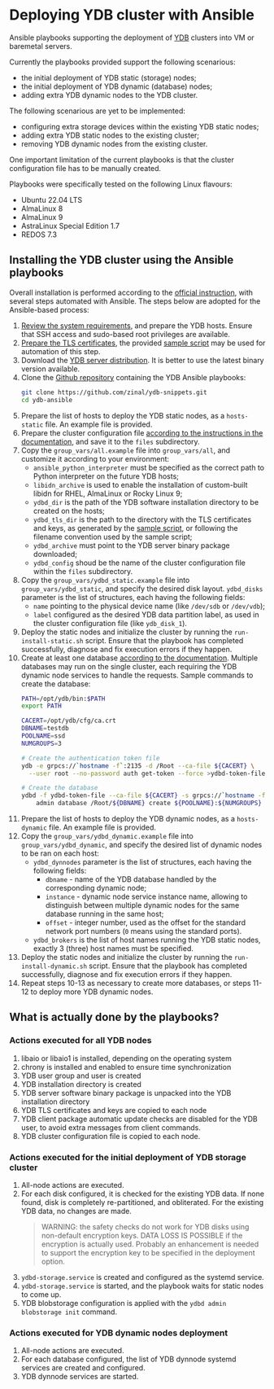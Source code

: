 # Deploying YDB cluster with Ansible

Ansible playbooks supporting the deployment of [YDB](https://ydb.tech) clusters into VM or baremetal servers.

Currently the playbooks provided support the following scenarious:
* the initial deployment of YDB static (storage) nodes;
* the initial deployment of YDB dynamic (database) nodes;
* adding extra YDB dynamic nodes to the YDB cluster.

The following scenarious are yet to be implemented:
* configuring extra storage devices within the existing YDB static nodes;
* adding extra YDB static nodes to the existing cluster;
* removing YDB dynamic nodes from the existing cluster.

One important limitation of the current playbooks is that the cluster configuration file has to be manually created.

Playbooks were specifically tested on the following Linux flavours:
* Ubuntu 22.04 LTS
* AlmaLinux 8
* AlmaLinux 9
* AstraLinux Special Edition 1.7
* REDOS 7.3

## Installing the YDB cluster using the Ansible playbooks

Overall installation is performed according to the [official instruction](https://ydb.tech/en/docs/deploy/manual/deploy-ydb-on-premises), with several steps automated with Ansible. The steps below are adopted for the Ansible-based process:
1. [Review the system requirements](https://ydb.tech/en/docs/deploy/manual/deploy-ydb-on-premises#requirements), and prepare the YDB hosts. Ensure that SSH access and sudo-based root privileges are available.
2. [Prepare the TLS certificates](https://ydb.tech/en/docs/deploy/manual/deploy-ydb-on-premises#tls-certificates), the provided [sample script](https://github.com/ydb-platform/ydb/tree/main/ydb/deploy/tls_cert_gen) may be used for automation of this step.
3. Download the [YDB server distribution](https://ydb.tech/en/docs/downloads/#ydb-server). It is better to use the latest binary version available.
4. Clone the [Github repository](https://github.com/zinal/ydb-snippets/tree/main/ydb-ansible) containing the YDB Ansible playbooks:
    ```bash
    git clone https://github.com/zinal/ydb-snippets.git
    cd ydb-ansible
    ```
5. Prepare the list of hosts to deploy the YDB static nodes, as a `hosts-static` file. An example file is provided.
6. Prepare the cluster configuration file [according to the instructions in the documentation](https://ydb.tech/en/docs/deploy/manual/deploy-ydb-on-premises#config), and save it to the `files` subdirectory.
7. Copy the `group_vars/all.example` file into `group_vars/all`, and customize it according to your environment:
   * `ansible_python_interpreter` must be specified as the correct path to Python interpreter on the future YDB hosts;
   * `libidn_archive` is used to enable the installation of custom-built libidn for RHEL, AlmaLinux or Rocky Linux 9;
   * `ydbd_dir` is the path of the YDB software installation directory to be created on the hosts;
   * `ydbd_tls_dir` is the path to the directory with the TLS certificates and keys, as generated by the [sample script](https://github.com/ydb-platform/ydb/tree/main/ydb/deploy/tls_cert_gen), or following the filename convention used by the sample script;
   * `ydbd_archive` must point to the YDB server binary package downloaded;
   * `ydbd_config` shoud be the name of the cluster configuration file within the `files` subdirectory.
8. Copy the `group_vars/ydbd_static.example` file into `group_vars/ydbd_static`, and specify the desired disk layout. `ydbd_disks` parameter is the list of structures, each having the following fields:
   *  `name` pointing to the physical device name (like `/dev/sdb` or `/dev/vdb`);
   *  `label` configured as the desired YDB data partition label, as used in the cluster configuration file (like `ydb_disk_1`).
9.  Deploy the static nodes and initialize the cluster by running the `run-install-static.sh` script. Ensure that the playbook has completed successfully, diagnose and fix execution errors if they happen.
10. Create at least one database [according to the documentation](https://ydb.tech/en/docs/deploy/manual/deploy-ydb-on-premises#create-db). Multiple databases may run on the single cluster, each requiring the YDB dynamic node services to handle the requests. Sample commands to create the database:
    ```bash
    PATH=/opt/ydb/bin:$PATH
    export PATH

    CACERT=/opt/ydb/cfg/ca.crt
    DBNAME=testdb
    POOLNAME=ssd
    NUMGROUPS=3

    # Create the authentication token file
    ydb -e grpcs://`hostname -f`:2135 -d /Root --ca-file ${CACERT} \
      --user root --no-password auth get-token --force >ydbd-token-file

    # Create the database
    ydbd -f ydbd-token-file --ca-file ${CACERT} -s grpcs://`hostname -f`:2135 \
        admin database /Root/${DBNAME} create ${POOLNAME}:${NUMGROUPS}
    ```
11. Prepare the list of hosts to deploy the YDB dynamic nodes, as a `hosts-dynamic` file. An example file is provided.
12. Copy the `group_vars/ydbd_dynamic.example` file into `group_vars/ydbd_dynamic`, and specify the desired list of dynamic nodes to be ran on each host:
    * `ydbd_dynnodes` parameter is the list of structures, each having the following fields:
      * `dbname` - name of the YDB database handled by the corresponding dynamic node;
      * `instance` - dynamic node service instance name, allowing to distinguish between multiple dynamic nodes for the same database running in the same host;
      * `offset` - integer number, used as the offset for the standard network port numbers (`0` means using the standard ports).
    *  `ydbd_brokers` is the list of host names running the YDB static nodes, exactly 3 (three) host names must be specified.
13. Deploy the static nodes and initialize the cluster by running the `run-install-dynamic.sh` script. Ensure that the playbook has completed successfully, diagnose and fix execution errors if they happen.
14. Repeat steps 10-13 as necessary to create more databases, or steps 11-12 to deploy more YDB dynamic nodes.

## What is actually done by the playbooks?

### Actions executed for all YDB nodes
1. libaio or libaio1 is installed, depending on the operating system
2. chrony is installed and enabled to ensure time synchronization
3. YDB user group and user is created
4. YDB installation directory is created
5. YDB server software binary package is unpacked into the YDB installation directory
6. YDB TLS certificates and keys are copied to each node
7. YDB client package automatic update checks are disabled for the YDB user, to avoid extra messages from client commands.
8. YDB cluster configuration file is copied to each node.

### Actions executed for the initial deployment of YDB storage cluster
1. All-node actions are executed.
2. For each disk configured, it is checked for the existing YDB data. If none found, disk is completely re-partitioned, and obliterated. For the existing YDB data, no changes are made.
   > WARNING: the safety checks do not work for YDB disks using non-default encryption keys. DATA LOSS IS POSSIBLE if the encryption is actually used. Probably an enhancement is needed to support the encryption key to be specified in the deployment option.
3. `ydbd-storage.service` is created and configured as the systemd service.
4. `ydbd-storage.service` is started, and the playbook waits for static nodes to come up.
5. YDB blobstorage configuration is applied with the `ydbd admin blobstorage init` command.

### Actions executed for YDB dynamic nodes deployment
1. All-node actions are executed.
2. For each database configured, the list of YDB dynnode systemd services are created and configured.
3. YDB dynnode services are started.
